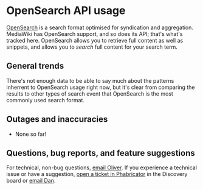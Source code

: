 OpenSearch API usage
=======

[OpenSearch](https://en.wikipedia.org/wiki/OpenSearch) is a search format optimised for syndication and aggregation.
MediaWiki has OpenSearch support, and so does its API; that's what's tracked here. OpenSearch allows you to retrieve
full content as well as snippets, and allows you to *search* full content for your search term.

General trends
------

There's not enough data to be able to say much about the patterns inherrent to OpenSearch usage right now, but it's clear from comparing
the results to other types of search event that OpenSearch is the most commonly used search format.

Outages and inaccuracies
------

  * None so far!

Questions, bug reports, and feature suggestions
------
For technical, non-bug questions, [email Oliver](mailto:okeyes@wikimedia.org?subject=Dashboard%20Question). If you experience a technical issue or have a suggestion, [open a ticket in Phabricator](https://phabricator.wikimedia.org/maniphest/task/create/) in the Discovery board or [email Dan](mailto:dgarry@wikimedia.org?subject=Dashboard%20Question). 
